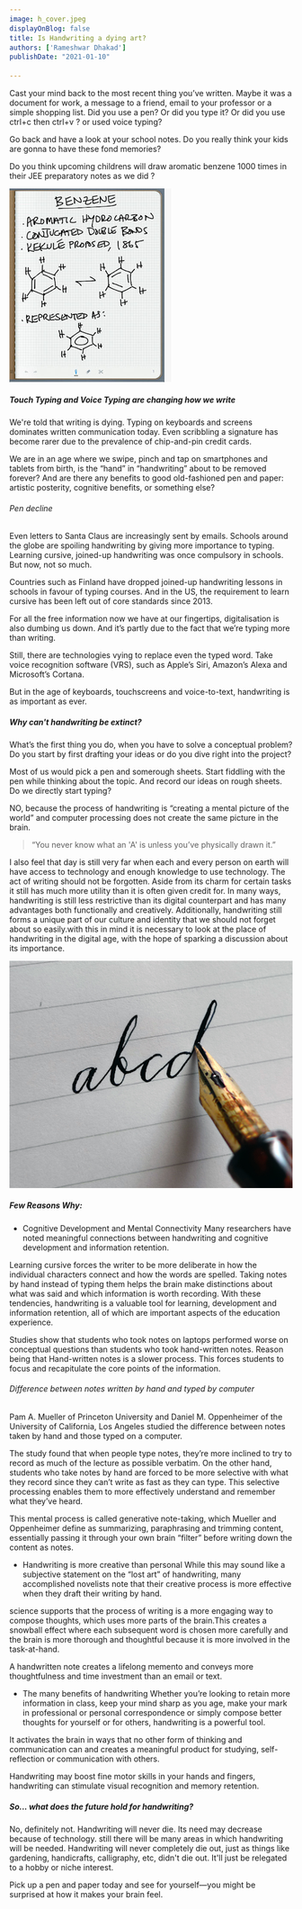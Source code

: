 ```yaml
---
image: h_cover.jpeg
displayOnBlog: false
title: Is Handwriting a dying art?
authors: ['Rameshwar Dhakad']
publishDate: "2021-01-10"

---
```


Cast your mind back to the most recent thing you’ve written. Maybe it was a document for work, a message to a friend, email to your professor or a simple shopping list. Did you use a pen? Or did you type it? Or did you use ctrl+c then ctrl+v ? or used voice typing?

Go back and have a look at your school notes. Do you really think your kids are gonna to have these fond memories?

Do you think upcoming childrens will draw aromatic benzene 1000 times in their JEE preparatory notes as we did ?

![Chemistry](h_1.png)

##### Touch Typing and Voice Typing are changing how we write

We're told that writing is dying. Typing on keyboards and screens dominates written communication today. Even scribbling a signature has become rarer due to the prevalence of chip-and-pin credit cards.

We are in an age where we swipe, pinch and tap on smartphones and tablets from birth, is the “hand” in “handwriting” about to be removed forever? And are there any benefits to good old-fashioned pen and paper: artistic posterity, cognitive benefits, or something else?

###### Pen decline

Even letters to Santa Claus are increasingly sent by emails. Schools around the globe are spoiling   handwriting by giving more importance to typing. Learning cursive, joined-up handwriting was once compulsory in schools. But now, not so much.

Countries such as Finland have dropped joined-up handwriting lessons in schools in favour of typing courses. And in the US, the requirement to learn cursive has been left out of core standards since 2013. 


For all the free information now we have at our fingertips, digitalisation is also dumbing us down. And it’s partly due to the fact that we’re typing more than writing. 

Still, there are technologies vying to replace even the typed word. Take voice recognition software (VRS), such as Apple’s Siri, Amazon’s Alexa and Microsoft’s Cortana.  

But in the age of keyboards, touchscreens and voice-to-text, handwriting is as important as ever.

##### Why can't handwriting be extinct?
What’s the first thing you do, when you have to solve a conceptual problem? Do you start by first drafting your ideas or do you dive right into the project?

Most of us would pick a pen and somerough sheets. Start fiddling with the pen while thinking about the topic. And record our ideas on rough sheets. 
Do we directly start typing?

NO, because the process of handwriting is “creating a mental picture of the world” and  computer processing does not create the same picture in the brain.

> “You never know what an 'A' is unless you’ve physically drawn it.”

I also feel that day is still very far when each and every person on earth will have access to technology and enough knowledge to use technology.
The act of writing should not be forgotten. Aside from its charm for certain tasks it still has much more utility than it is often given credit for. In many ways, handwriting is still less restrictive than its digital counterpart and has many advantages both functionally and creatively. Additionally, handwriting still forms a unique part of our culture and identity that we should not forget about so easily.with this in mind it is necessary to look at the place of handwriting in the digital age, with the hope of sparking a discussion about its importance.


![Calligraphy](h_2.png)

##### Few Reasons Why:
- Cognitive Development and Mental Connectivity
Many researchers have noted meaningful connections between handwriting and cognitive development and information retention.

Learning cursive forces the writer to be more deliberate in how the individual characters connect and how the words are spelled. Taking notes by hand instead of typing them helps the brain make distinctions about what was said and which information is worth recording. With these tendencies, handwriting is a valuable tool for learning, development and information retention, all of which are important aspects of the education experience.

Studies show that students who took notes on laptops performed worse on conceptual questions than students who took hand-written notes. Reason being that Hand-written notes  is a slower process. This forces students to focus and recapitulate the core points of the information.

###### Difference between notes written by hand and typed by computer
Pam A. Mueller of Princeton University and Daniel M. Oppenheimer of the University of California, Los Angeles studied the difference between notes taken by hand and those typed on a computer.

The study found that when people type notes, they’re more inclined to try to record as much of the lecture as possible verbatim. On the other hand, students who take notes by hand are forced to be more selective with what they record since they can’t write as fast as they can type. This selective processing enables them to more effectively understand and remember what they’ve heard.

This mental process is called generative note-taking, which Mueller and Oppenheimer define as summarizing, paraphrasing and trimming content, essentially passing it through your own brain “filter” before writing down the content as notes.

- Handwriting is more creative than personal
While this may sound like a subjective statement on the “lost art” of handwriting, many accomplished novelists note that their creative process is more effective when they draft their writing by hand.

science supports that the process of writing is a more engaging way to compose thoughts, which uses more parts of the brain.This creates a snowball effect where each subsequent word is chosen more carefully and the brain is more thorough and thoughtful because it is more involved in the task-at-hand.

A handwritten note creates a lifelong memento and conveys more thoughtfulness and time investment than an email or text. 

- The many benefits of handwriting
Whether you’re looking to retain more information in class, keep your mind sharp as you age, make your mark in professional or personal correspondence or simply compose better thoughts for yourself or for others, handwriting is a powerful tool.

It activates the brain in ways that no other form of thinking and communication can and creates a meaningful product for studying, self-reflection or communication with others.

Handwriting may boost fine motor skills in your hands and fingers, handwriting can stimulate visual recognition and memory retention.

##### So... what does the future hold for handwriting?
No, definitely not. Handwriting will never die. Its need may decrease because of technology. still there will be many areas in which handwriting will be needed.
Handwriting will never completely die out, just as things like gardening, handicrafts, calligraphy, etc, didn't die out. It'll just be relegated to a hobby or niche interest.
 

Pick up a pen and paper today and see for yourself—you might be surprised at how it makes your brain feel.
